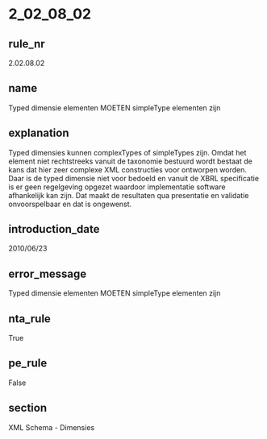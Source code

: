 # 2_02_08_02

## rule_nr
2.02.08.02

## name
Typed dimensie elementen MOETEN simpleType elementen zijn

## explanation
Typed dimensies kunnen complexTypes of simpleTypes zijn. Omdat het element niet rechtstreeks vanuit de taxonomie bestuurd wordt bestaat de kans dat hier zeer complexe XML constructies voor ontworpen worden. Daar is de typed dimensie niet voor bedoeld en vanuit de XBRL specificatie is er geen regelgeving opgezet waardoor implementatie software afhankelijk kan zijn. Dat maakt de resultaten qua presentatie en validatie onvoorspelbaar en dat is ongewenst.

## introduction_date
2010/06/23

## error_message
Typed dimensie elementen MOETEN simpleType elementen zijn

## nta_rule
True

## pe_rule
False

## section
XML Schema - Dimensies

